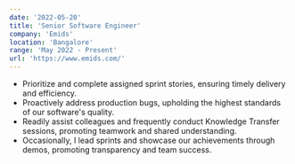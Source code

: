```yaml
---
date: '2022-05-20'
title: 'Senior Software Engineer'
company: 'Emids'
location: 'Bangalore'
range: 'May 2022 - Present'
url: 'https://www.emids.com/'
---
```


- Prioritize and complete assigned sprint stories, ensuring timely delivery and efficiency.
- Proactively address production bugs, upholding the highest standards of our software's quality.
- Readily assist colleagues and frequently conduct Knowledge Transfer sessions, promoting teamwork and shared understanding.
- Occasionally, I lead sprints and showcase our achievements through demos, promoting transparency and team success.
